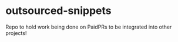 # outsourced-snippets
Repo to hold work being done on PaidPRs to be integrated into other projects!
